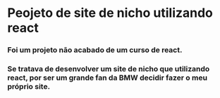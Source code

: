 # Peojeto de site de nicho utilizando react

### Foi um projeto não acabado de um curso de react. 
### Se tratava de desenvolver um site de nicho que utilizando react, por ser um grande fan da BMW decidir fazer o meu próprio site. 
